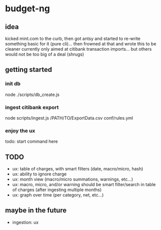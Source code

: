 # budget-ng

## idea
kicked mint.com to the curb, then got antsy and started to re-write something basic for it (pure cli)... then frowned at that and wrote this to be cleaner
currently only aimed at citibank transaction imports... but others would not be too big of a deal (shrugs)

## getting started
### init db
node ./scripts/db_create.js
### ingest citibank export
node scripts/ingest.js /PATH/TO/ExportData.csv conf/rules.yml
### enjoy the ux
todo: start command here

## TODO
- ux: table of charges, with smart filters (date, macro/micro, hash)
- ux: ability to ignore charge
- ux: month view (macro/micro summations, warnings, etc...)
- ux: macro, micro, and/or warning should be smart filter/search in table of charges
(after ingesting multiple months)
- ux: graph over time (per category, net, etc...)

## maybe in the future
- ingestion: ux

